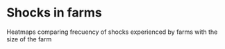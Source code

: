 # Shocks in farms

Heatmaps comparing frecuency of shocks experienced by farms with the size of the farm

